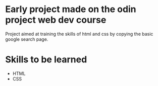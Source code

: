 # Early project made on the odin project web dev course
  Project aimed at training the skills of html and css by copying the basic google search page.

# Skills to be learned
- HTML
- CSS
